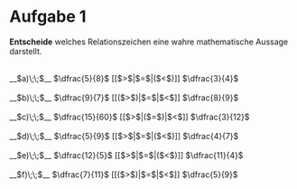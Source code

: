 <!--
version:  0.0.1

language: de

@style
input {
    text-align: center;
}

.flex-container {
    display: flex;
    flex-wrap: wrap;
    align-items: stretch;
    gap: 20px;
}

.flex-child {
    flex: 1;
    min-width: 350px;
    margin-right: 20px;
}

@media (max-width: 400px) {
    .flex-child {
        flex: 100%;
        margin-right: 0;
    }
}
@end

formula: \carry   \textcolor{red}{\scriptsize #1}
formula: \digit   \rlap{\carry{#1}}\phantom{#2}#2
formula: \permil  \text{‰}

import: https://raw.githubusercontent.com/liaTemplates/algebrite/master/README.md
import: https://raw.githubusercontent.com/LiaTemplates/Tikz-Jax/main/README.md

script: https://cdn.jsdelivr.net/gh/LiaTemplates/Tikz-Jax@main/dist/index.js

@round
<script>
  let value = `@input`;
  if (value.startsWith("@")) {
    ""
  } else {
    value = JSON.parse(value);
    value = value[0]
    value = value.replace(/,/g, ".");
    value = parseFloat(value);
    value = Math.round(value * Math.pow(10,@1)) / Math.pow(10,@1);
    value == @0
  }
</script>
@end

tags: Bruchrechnung, Zahlenverständnis, leicht

-->




# Aufgabe 1

**Entscheide** welches Relationszeichen eine wahre mathematische Aussage darstellt.

<br>
__$a)\;\;$__ $\dfrac{5}{8}$ [[$>$|$=$|($<$)]] $\dfrac{3}{4}$ 
<br>
<br>
__$b)\;\;$__ $\dfrac{9}{7}$ [[($>$)|$=$|$<$]] $\dfrac{8}{9}$ 
<br>
<br>
__$c)\;\;$__ $\dfrac{15}{60}$ [[$>$|($=$)|$<$]] $\dfrac{3}{12}$ 
<br>
<br>
__$d)\;\;$__ $\dfrac{5}{9}$ [[$>$|$=$|($<$)]] $\dfrac{4}{7}$ 
<br>
<br>
__$e)\;\;$__ $\dfrac{12}{5}$ [[$>$|$=$|($<$)]] $\dfrac{11}{4}$ 
<br>
<br>
__$f)\;\;$__ $\dfrac{7}{11}$ [[($>$)|$=$|$<$]] $\dfrac{5}{9}$ 

<br>
<br>
<br>
<br>

